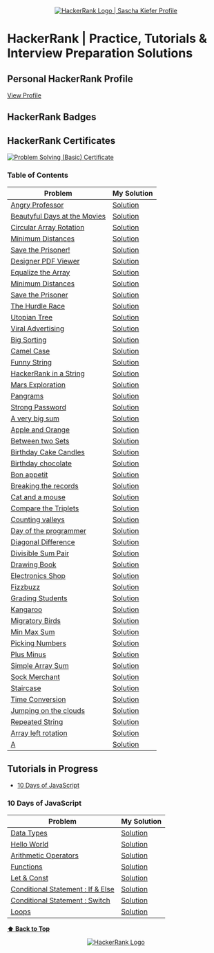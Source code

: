 <p align="center">
    <a href="https://www.hackerrank.com/sascha_kiefer">
        <img alt="HackerRank Logo | Sascha Kiefer Profile" src="https://hrcdn.net/fcore/assets/brand/typemark_60x200-7435b42d20.svg" >
    </a>
</p>

# HackerRank | Practice, Tutorials & Interview Preparation Solutions

## Personal HackerRank Profile

[View Profile](https://www.hackerrank.com/sascha_kiefer)

## HackerRank Badges

## HackerRank Certificates

<a href="Problem Solving (Basic)">
    <img src="https://www.hackerrank.com/certificates/03623c6e5bc5" alt="Problem Solving (Basic) Certificate"/>
</a>

### Table of Contents

| Problem | My Solution |
| ------- | ----------- |
| [Angry Professor](https://www.hackerrank.com/challenges/angry-professor/problem)|[Solution](https://github.com/saschaki/hackerRank/blob/master/problem-solving/implementation/angry-professor.js) |
|[Beautyful Days at the Movies](https://www.hackerrank.com/challenges/beautiful-days-at-the-movies/problem) | [Solution](https://github.com/saschaki/hackerRank/blob/master/problem-solving/implementation/beautyful-days-at-the-movies.js)|
| [Circular Array Rotation](https://www.hackerrank.com/challenges/circular-array-rotation/problem) |[Solution](https://github.com/saschaki/hackerRank/blob/master/problem-solving/implementation/circular-array-rotation.js) |
[Minimum Distances](https://www.hackerrank.com/challenges/minimum-distances/problem) |[Solution](https://github.com/saschaki/hackerRank/blob/master/problem-solving/implementation/minimum-distances.js) |
|[Save the Prisoner!](https://www.hackerrank.com/challenges/save-the-prisoner/problem) | [Solution](https://github.com/saschaki/hackerRank/blob/master/problem-solving/implementation/save-the-prisoner.js)|
|[Designer PDF Viewer](https://www.hackerrank.com/challenges/designer-pdf-viewer/problem) | [Solution](https://github.com/saschaki/hackerRank/blob/master/problem-solving/implementation/designer-pdf-viewer.js)|
|[Equalize the Array](https://www.hackerrank.com/challenges/equality-in-a-array/problem) | [Solution](https://github.com/saschaki/hackerRank/blob/master/problem-solving/implementation/equalize-the-array.js)|
|[Minimum Distances](https://www.hackerrank.com/challenges/minimum-distances/problem) | [Solution](https://github.com/saschaki/hackerRank/blob/master/problem-solving/implementation/minimum-distances.js)|
|[Save the Prisoner]( https://www.hackerrank.com/challenges/save-the-prisoner/problem) | [Solution](https://github.com/saschaki/hackerRank/blob/master/problem-solving/implementation/save-the-prisoner.js)|
|[The Hurdle Race](https://www.hackerrank.com/challenges/the-hurdle-race/problem) | [Solution](https://github.com/saschaki/hackerRank/blob/master/problem-solving/implementation/the-hurdle-race.js)|
|[Utopian Tree](https://www.hackerrank.com/challenges/utopian-tree/problem) | [Solution](https://github.com/saschaki/hackerRank/blob/master/problem-solving/implementation/utopian-tree.js)|
|[Viral Advertising](https://www.hackerrank.com/challenges/strange-advertising/problem) | [Solution](https://github.com/saschaki/hackerRank/blob/master/problem-solving/implementation/viral-advertising.js)|
|[Big Sorting](https://www.hackerrank.com/challenges/big-sorting/problem) | [Solution](https://github.com/saschaki/hackerRank/blob/master/problem-solving/sorting/big-sorting.js)|
|[Camel Case](https://www.hackerrank.com/challenges/camelcase/problem) | [Solution](https://github.com/saschaki/hackerRank/blob/master/problem-solving/strings/camelCase.js)|
|[Funny String](https://www.hackerrank.com/challenges/funny-string/problem) | [Solution](https://github.com/saschaki/hackerRank/blob/master/problem-solving/strings/funny-string.js)|
|[HackerRank in a String](https://www.hackerrank.com/challenges/hackerrank-in-a-string/problem) | [Solution](https://github.com/saschaki/hackerRank/blob/master/problem-solving/strings/hackerRank-in-a-string.js)|
|[Mars Exploration](https://www.hackerrank.com/challenges/mars-exploration/problem) | [Solution](https://github.com/saschaki/hackerRank/blob/master/problem-solving/strings/mars-exploration.js)|
|[Pangrams](https://www.hackerrank.com/challenges/pangrams/problem) | [Solution](https://github.com/saschaki/hackerRank/blob/master/problem-solving/strings/pangrams.js)|
|[Strong Password](https://www.hackerrank.com/challenges/strong-password/problem) | [Solution](https://github.com/saschaki/hackerRank/blob/master/problem-solving/strings/strong-password.js)|
|[A very big sum](https://www.hackerrank.com/challenges/a-very-big-sum/problem) | [Solution](https://github.com/saschaki/hackerRank/blob/master/problem-solving/warmup/a-very-big-sum.js)|
|[Apple and Orange](https://www.hackerrank.com/challenges/apple-and-orange/problem) | [Solution](https://github.com/saschaki/hackerRank/blob/master/problem-solving/warmup/apple-and-orange.js)|
|[Between two Sets](https://www.hackerrank.com/challenges/between-two-sets/problem) | [Solution](https://github.com/saschaki/hackerRank/blob/master/problem-solving/warmup/between-two-sets.js)|
|[Birthday Cake Candles](https://www.hackerrank.com/challenges/birthday-cake-candles/problem) | [Solution](https://github.com/saschaki/hackerRank/blob/master/problem-solving/warmup/birthday-cake-candles.js)|
|[Birthday chocolate](https://www.hackerrank.com/challenges/the-birthday-bar/problem) | [Solution](https://github.com/saschaki/hackerRank/blob/master/problem-solving/warmup/birthday-chocolate.js)|
|[Bon appetit](https://www.hackerrank.com/challenges/bon-appetit/problem) | [Solution](https://github.com/saschaki/hackerRank/blob/master/problem-solving/warmup/bon-appetit.js)|
|[Breaking the records](https://www.hackerrank.com/challenges/breaking-best-and-worst-records/problem) | [Solution](https://github.com/saschaki/hackerRank/blob/master/problem-solving/warmup/breaking-the-records.js)|
|[Cat and a mouse](https://www.hackerrank.com/challenges/cats-and-a-mouse/problem) | [Solution](https://github.com/saschaki/hackerRank/blob/master/problem-solving/warmup/cat-and-a-mouse.js)|
|[Compare the Triplets](https://www.hackerrank.com/challenges/compare-the-triplets/problem) | [Solution](https://github.com/saschaki/hackerRank/blob/master/problem-solving/warmup/compare-the-triplets.js)|
|[Counting valleys](https://www.hackerrank.com/challenges/counting-valleys/problem) | [Solution](https://github.com/saschaki/hackerRank/blob/master/problem-solving/warmup/counting-valleys.js)|
|[Day of the programmer](https://www.hackerrank.com/challenges/day-of-the-programmer/problem) | [Solution](https://github.com/saschaki/hackerRank/blob/master/problem-solving/warmup/day-of-the-programmer.js)|
|[Diagonal Difference](https://www.hackerrank.com/challenges/diagonal-difference/problem) | [Solution](https://github.com/saschaki/hackerRank/blob/master/problem-solving/warmup/diagonal-difference.js)|
|[Divisible Sum Pair](https://www.hackerrank.com/challenges/divisible-sum-pairs/problem) | [Solution](https://github.com/saschaki/hackerRank/blob/master/problem-solving/warmup/divisible-sum-pair.js)|
|[Drawing Book](https://www.hackerrank.com/challenges/drawing-book/problem) | [Solution](https://github.com/saschaki/hackerRank/blob/master/problem-solving/warmup/drawing-book.js)|
|[Electronics Shop](https://www.hackerrank.com/challenges/electronics-shop/problem) | [Solution](https://github.com/saschaki/hackerRank/blob/master/problem-solving/warmup/electronics-shop.js)|
|[Fizzbuzz](#) | [Solution](https://github.com/saschaki/hackerRank/blob/master/problem-solving/warmup/fizzbuzz.js)|
|[Grading Students](https://www.hackerrank.com/challenges/grading/problem) | [Solution](https://github.com/saschaki/hackerRank/blob/master/problem-solving/warmup/grading-students.js)|
|[Kangaroo](https://www.hackerrank.com/challenges/kangaroo/problem) | [Solution](https://github.com/saschaki/hackerRank/blob/master/problem-solving/warmup/kangaroo.js)|
|[Migratory Birds](https://www.hackerrank.com/challenges/migratory-birds/problem) | [Solution](https://github.com/saschaki/hackerRank/blob/master/problem-solving/warmup/migratory-birds.js)|
|[Min Max Sum](https://www.hackerrank.com/challenges/mini-max-sum/problem) | [Solution](https://github.com/saschaki/hackerRank/blob/master/problem-solving/warmup/min-max-sum.js)|
|[Picking Numbers](https://www.hackerrank.com/challenges/picking-numbers/problem) | [Solution](https://github.com/saschaki/hackerRank/blob/master/problem-solving/warmup/picking-numbers.js)|
|[Plus Minus](https://www.hackerrank.com/challenges/plus-minus/problem) | [Solution](https://github.com/saschaki/hackerRank/blob/master/problem-solving/warmup/plus-minus.js)|
|[Simple Array Sum](https://www.hackerrank.com/challenges/simple-array-sum/problem) | [Solution](https://github.com/saschaki/hackerRank/blob/master/problem-solving/warmup/simple-array-sum.js)|
|[Sock Merchant](https://www.hackerrank.com/challenges/sock-merchant/problem) | [Solution](https://github.com/saschaki/hackerRank/blob/master/problem-solving/warmup/sock-merchant.js)|
|[Staircase](https://www.hackerrank.com/challenges/staircase/problem) | [Solution](https://github.com/saschaki/hackerRank/blob/master/problem-solving/warmup/staircase.js)|
|[Time Conversion](https://www.hackerrank.com/challenges/time-conversion/problem) | [Solution](https://github.com/saschaki/hackerRank/blob/master/problem-solving/warmup/time-conversion.js)|
|[Jumping on the clouds](https://www.hackerrank.com/challenges/jumping-on-the-clouds/problem) | [Solution](https://github.com/saschaki/hackerRank/blob/master/interview-preparation-kit/jumping-on-the-clouds.js)|
|[Repeated String](https://www.hackerrank.com/challenges/repeated-string/problem) | [Solution](https://github.com/saschaki/hackerRank/blob/master/interview-preparation-kit/repeated-string.js)|
|[Array left rotation](https://www.hackerrank.com/challenges/ctci-array-left-rotation/problem) | [Solution](https://github.com/saschaki/hackerRank/blob/master/arrays/arrays-left-rotation.js)|
|[A](a) | [Solution](b)|

## Tutorials in Progress

* [10 Days of JavaScript](#10-days-of-javascript)

### 10 Days of JavaScript

| Problem | My Solution |
| ------- | ----------- |
| [Data Types](https://www.hackerrank.com/challenges/js10-data-types/problem)|[Solution](https://github.com/saschaki/hackerRank/blob/master/10-days-of-javascript/day00/dataTypes.js) |
| [Hello World](https://www.hackerrank.com/challenges/js10-hello-world/problem)|[Solution](https://github.com/saschaki/hackerRank/blob/master/10-days-of-javascript/day00/helloWorld.js) |
| [Arithmetic Operators](https://www.hackerrank.com/challenges/js10-arithmetic-operators/problem)|[Solution](https://github.com/saschaki/hackerRank/blob/master/10-days-of-javascript/day01/arithmeticOperators.js) |
| [Functions](https://www.hackerrank.com/challenges/js10-function/problem)|[Solution](https://github.com/saschaki/hackerRank/blob/master/10-days-of-javascript/day01/functions.js) |
| [Let & Const](https://www.hackerrank.com/challenges/js10-let-and-const/problem)|[Solution](https://github.com/saschaki/hackerRank/blob/master/10-days-of-javascript/day02/conditionalStatementsIfElse.js) |
| [Conditional Statement : If & Else](https://www.hackerrank.com/challenges/js10-if-else/problem)|[Solution](https://github.com/saschaki/hackerRank/blob/master/10-days-of-javascript/day02/conditionalStatementsIfElse.js) |
| [Conditional Statement : Switch](https://www.hackerrank.com/challenges/js10-switch/problem)|[Solution](https://github.com/saschaki/hackerRank/blob/master/10-days-of-javascript/day02/conditionalStatementsSwitch.js) |
| [Loops](https://www.hackerrank.com/challenges/js10-loops/problem)|[Solution](https://github.com/saschaki/hackerRank/blob/master/10-days-of-javascript/day02/loops.js) |


**[⬆ Back to Top](#table-of-contents)**

<p align="center">
    <a href="https://www.hackerrank.com/sascha_kiefer">
        <img alt="HackerRank Logo" src="https://hrcdn.net/fcore/assets/brand/h_mark_sm-966d2b45e3.svg">
    </a>
</p>





 
